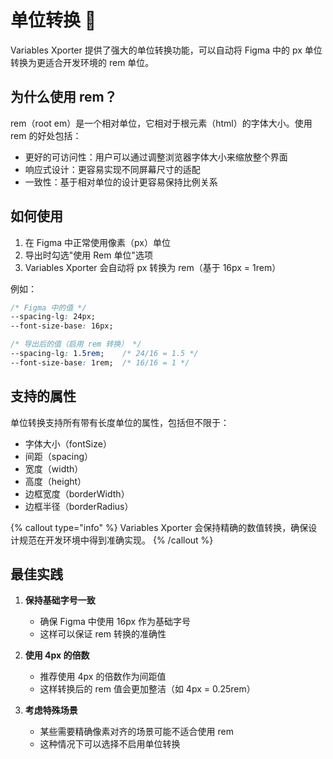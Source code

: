 # 单位转换 📏

Variables Xporter 提供了强大的单位转换功能，可以自动将 Figma 中的 px 单位转换为更适合开发环境的 rem 单位。

## 为什么使用 rem？

rem（root em）是一个相对单位，它相对于根元素（html）的字体大小。使用 rem 的好处包括：

- 更好的可访问性：用户可以通过调整浏览器字体大小来缩放整个界面
- 响应式设计：更容易实现不同屏幕尺寸的适配
- 一致性：基于相对单位的设计更容易保持比例关系

## 如何使用

1. 在 Figma 中正常使用像素（px）单位
2. 导出时勾选"使用 Rem 单位"选项
3. Variables Xporter 会自动将 px 转换为 rem（基于 16px = 1rem）

例如：
```css
/* Figma 中的值 */
--spacing-lg: 24px;
--font-size-base: 16px;

/* 导出后的值（启用 rem 转换） */
--spacing-lg: 1.5rem;    /* 24/16 = 1.5 */
--font-size-base: 1rem;  /* 16/16 = 1 */
```

## 支持的属性

单位转换支持所有带有长度单位的属性，包括但不限于：

- 字体大小（fontSize）
- 间距（spacing）
- 宽度（width）
- 高度（height）
- 边框宽度（borderWidth）
- 边框半径（borderRadius）

{% callout type="info" %}
Variables Xporter 会保持精确的数值转换，确保设计规范在开发环境中得到准确实现。
{% /callout %}

## 最佳实践

1. **保持基础字号一致**
   - 确保 Figma 中使用 16px 作为基础字号
   - 这样可以保证 rem 转换的准确性

2. **使用 4px 的倍数**
   - 推荐使用 4px 的倍数作为间距值
   - 这样转换后的 rem 值会更加整洁（如 4px = 0.25rem）

3. **考虑特殊场景**
   - 某些需要精确像素对齐的场景可能不适合使用 rem
   - 这种情况下可以选择不启用单位转换
